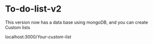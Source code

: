 # To-do-list-v2

This version now has a data base using mongoDB, and you can create Custom lists

localhost:3000/*Your-custom-list*
